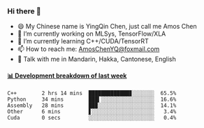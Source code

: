 ### Hi there 👋
- 😄 My Chinese name is YingQin Chen, just call me Amos Chen
- 🔭 I’m currently working on MLSys, TensorFlow/XLA
- 🌱 I’m currently learning C++/CUDA/TensorRT
- 📫 How to reach me: AmosChenYQ@foxmail.com
- 💬 Talk with me in Mandarin, Hakka, Cantonese, English

<!-- waka-box start -->
#### <a href="https://gist.github.com/becb911736b10de673d72f2a472b1e52" target="_blank">📊 Development breakdown of last week</a>
```text
C++        2 hrs 14 mins  █████████████▊░░░░░░░  65.5%
Python     34 mins        ███▍░░░░░░░░░░░░░░░░░  16.6%
Assembly   28 mins        ██▉░░░░░░░░░░░░░░░░░░  14.1%
Other      6 mins         ▋░░░░░░░░░░░░░░░░░░░░   3.4%
Cuda       0 secs         ░░░░░░░░░░░░░░░░░░░░░   0.4%
```
<!-- waka-box end -->


<!--
**AmosChenYQ/AmosChenYQ** is a ✨ _special_ ✨ repository because its `README.md` (this file) appears on your GitHub profile.

Here are some ideas to get you started:

- 🔭 I’m currently working on 
- 🌱 I’m currently learning ...
- 👯 I’m looking to collaborate on ...
- 🤔 I’m looking for help with ...
- 📫 How to reach me: AmosChenYQ@foxmail.com
- 😄 Pronouns: ...
- ⚡ Fun fact: ...
-->
